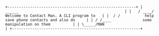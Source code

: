 `
+---------------------------------------------------------+
|    ______                                               |
|   / ____/    Welcome to Contact Man. A CLI program to   |
|  / /           help save phone contacts and also do     |
| / /____              some manipulation on them          |
| \_____/MAN                                              |
+---------------------------------------------------------+ `
